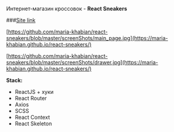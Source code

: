 Интернет-магазин кроссовок - **React Sneakers**

###[Site link](https://maria-khabian.github.io/react-sneakers/)

[https://github.com/maria-khabian/react-sneakers/blob/master/screenShots/main_page.jpg](https://maria-khabian.github.io/react-sneakers/)

[https://github.com/maria-khabian/react-sneakers/blob/master/screenShots/drawer.jpg](https://maria-khabian.github.io/react-sneakers/)

**Stack:**

- ReactJS + хуки
- React Router
- Axios
- SCSS
- React Context
- React Skeleton

